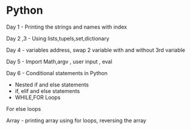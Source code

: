 # Python

Day 1 - Printing the strings and names with index

Day 2 ,3 - Using lists,tupels,set,dictionary

Day 4 - variables address, swap 2 variable with and without 3rd variable

Day 5 - Import Math,argv , user input , eval  

Day 6 - Conditional statements in Python
- Nested if and else statements
- if, elif and else statements
- WHILE,FOR Loops

For else loops

Array - printing array using for loops, reversing the array
